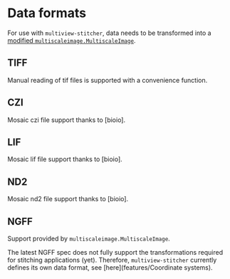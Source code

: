 # Data formats

For use with `multiview-stitcher`, data needs to be transformed into a [modified `multiscaleimage.MultiscaleImage`](./objects/#image).

## TIFF

Manual reading of tif files is supported with a convenience function.

## CZI

Mosaic czi file support thanks to [bioio].

## LIF

Mosaic lif file support thanks to [bioio].

## ND2

Mosaic nd2 file support thanks to [bioio].

## NGFF

Support provided by `multiscaleimage.MultiscaleImage`.

The latest NGFF spec does not fully support the transformations required for stitching applications (yet). Therefore, `multiview-stitcher` currently defines its own data format, see [here](features/Coordinate systems).
